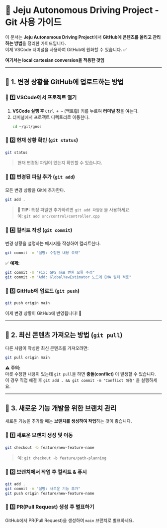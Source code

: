 # 🚀 Jeju Autonomous Driving Project - Git 사용 가이드

이 문서는 **Jeju Autonomous Driving Project**에서 **GitHub에 콘텐츠를 올리고 관리하는 방법**을 정리한 가이드입니다.  
이제 VSCode 터미널을 사용하여 GitHub에 원화할 수 있습니다. ✅

**여기서는 local cartesian conversion을 적용한 것임**

---

## 📌 1. 변경 상황을 GitHub에 업로드하는 방법

### 🔹 1️⃣ VSCode에서 프로젝트 열기
1. **VSCode 실행 후** `Ctrl + ~` (백트흽) 키를 누르여 **터미널 창**을 여는다.
2. 터미널에서 프로젝트 디렉토리로 이동한다.
   ```bash
   cd ~/git/gnss
   ```

### 🔹 2️⃣ 현재 상황 확인 (`git status`)
```bash
git status
```
> 현재 변경된 파일이 있는지 확인할 수 있습니다.

### 🔹 3️⃣ 변경된 파일 추가 (`git add`)
모든 변경 상황을 Git에 추가한다.
```bash
git add .
```
> **📌 TIP:** 특정 파일만 추가하려면 `git add 파일명` 을 사용하세요.  
> 예: `git add src/control/controller.cpp`

### 🔹 4️⃣ 컬리트 작성 (`git commit`)
변경 상황을 설명하는 메시지를 작성하여 컬리트한다.
```bash
git commit -m "설명: 수정한 내용 요약"
```
✅ **예제:**
```bash
git commit -m "Fix: GPS 좌표 변환 오류 수정"
git commit -m "Add: GlobalYawEstimator 노드에 EMA 필터 적용"
```

### 🔹 5️⃣ GitHub에 업로드 (`git push`)
```bash
git push origin main
```
이제 변경 상황이 GitHub에 반영됩니다! 🚀

---

## 📌 2. 최신 콘텐츠 가져오는 방법 (`git pull`)
다른 사람이 작성한 최신 콘텐츠를 가져오려면:
```bash
git pull origin main
```
⚠️ **주의:**  
마릇 수정한 내용이 있는데 `git pull`을 하면 **충돌(conflict)** 이 발생할 수 있습니다.  
이 경우 직접 해결 후 `git add . && git commit -m "Conflict 해결"` 을 실행하세요.

---

## 📌 3. 새로운 기능 개발을 위한 브랜치 관리
새로운 기능을 추가할 때는 **브랜치를 생성하여 작업**하는 것이 좋습니다.

### 🔹 1️⃣ 새로운 브랜치 생성 및 이동
```bash
git checkout -b feature/new-feature-name
```
> 예: `git checkout -b feature/path-planning`

### 🔹 2️⃣ 브랜치에서 작업 후 컬리트 & 퓨시
```bash
git add .
git commit -m "설명: 새로운 기능 추가"
git push origin feature/new-feature-name
```

### 🔹 3️⃣ PR(Pull Request) 생성 후 별표하기
GitHub에서 PR(Pull Request)을 생성하여 `main` 브랜치로 별표하세요.
